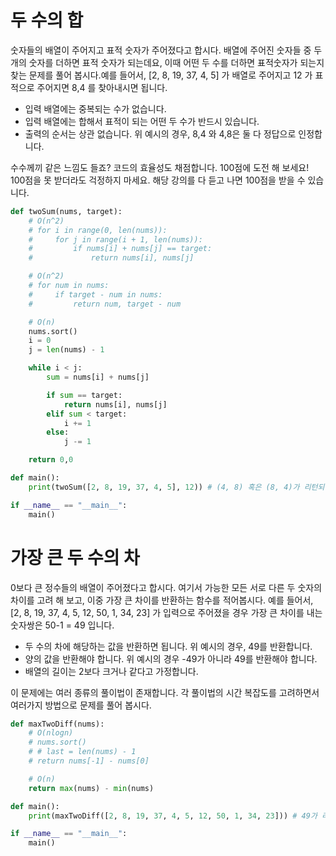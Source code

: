 # 두 수의 합

숫자들의 배열이 주어지고 표적 숫자가 주어졌다고 합시다. 배열에 주어진 숫자들 중 두 개의 숫자를 더하면 표적 숫자가 되는데요, 이때 어떤 두 수를 더하면 표적숫자가 되는지 찾는 문제를 풀어 봅시다.예를 들어서, [2, 8, 19, 37, 4, 5] 가 배열로 주어지고 12 가 표적으로 주어지면 8,4 를 찾아내시면 됩니다.

- 입력 배열에는 중복되는 수가 없습니다.
- 입력 배열에는 합해서 표적이 되는 어떤 두 수가 반드시 있습니다.
- 출력의 순서는 상관 없습니다. 위 예시의 경우, 8,4 와 4,8은 둘 다 정답으로 인정합니다.

수수께끼 같은 느낌도 들죠? 코드의 효율성도 채점합니다. 100점에 도전 해 보세요!
100점을 못 받더라도 걱정하지 마세요. 해당 강의를 다 듣고 나면 100점을 받을 수 있습니다.

```python
def twoSum(nums, target):
    # O(n^2)
    # for i in range(0, len(nums)):
    #     for j in range(i + 1, len(nums)):
    #         if nums[i] + nums[j] == target:
    #             return nums[i], nums[j]

    # O(n^2)
    # for num in nums:
    #     if target - num in nums:
    #         return num, target - num

    # O(n)
    nums.sort()
    i = 0
    j = len(nums) - 1

    while i < j:
        sum = nums[i] + nums[j]

        if sum == target:
            return nums[i], nums[j]
        elif sum < target:
            i += 1
        else:
            j -= 1

    return 0,0

def main():
    print(twoSum([2, 8, 19, 37, 4, 5], 12)) # (4, 8) 혹은 (8, 4)가 리턴되어야 합니다.

if __name__ == "__main__":
    main()
```

# 가장 큰 두 수의 차

0보다 큰 정수들의 배열이 주어졌다고 합시다. 여기서 가능한 모든 서로 다른 두 숫자의 차이를 고려 해 보고, 이중 가장 큰 차이를 반환하는 함수를 적어봅시다. 예를 들어서, [2, 8, 19, 37, 4, 5, 12, 50, 1, 34, 23] 가 입력으로 주어졌을 경우 가장 큰 차이를 내는 숫자쌍은 50-1 = 49 입니다.

- 두 수의 차에 해당하는 값을 반환하면 됩니다. 위 예시의 경우, 49를 반환합니다.
- 양의 값을 반환해야 합니다. 위 예시의 경우 -49가 아니라 49를 반환해야 합니다.
- 배열의 길이는 2보다 크거나 같다고 가정합니다.

이 문제에는 여러 종류의 풀이법이 존재합니다. 각 풀이법의 시간 복잡도를 고려하면서 여러가지 방법으로 문제를 풀어 봅시다.

```python
def maxTwoDiff(nums):
    # O(nlogn)
    # nums.sort()
    # # last = len(nums) - 1
    # return nums[-1] - nums[0]

    # O(n)
    return max(nums) - min(nums)

def main():
    print(maxTwoDiff([2, 8, 19, 37, 4, 5, 12, 50, 1, 34, 23])) # 49가 리턴되어야 합니다.

if __name__ == "__main__":
    main()
```
